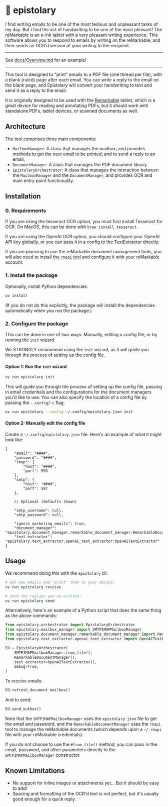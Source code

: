 # 💌 epistolary

I find writing emails to be one of the most tedious and unpleasant tasks of my day. But I find the act of handwriting to be one of the most pleasant! The reMarkable is an e-ink tablet with a very pleasant writing experience. This software allows you to respond to emails by writing on the reMarkable, and then sends an OCR'd version of your writing to the recipient.

---

See [docs/Overview.md](docs/Overview.md) for an example!

---

This tool is designed to "print" emails to a PDF file (one thread per file), with a blank (ruled) page after each email.
You can write a reply to the email on the blank page, and Epistolary will convert your handwriting to text and send it as a reply to the email.

It is originally designed to be used with the [Remarkable](https://remarkable.com/) tablet, which is a great device for reading and annotating PDFs, but it should work with standalone PDFs, tablet devices, or scanned documents as well.

## Architecture

The tool comprises three main components:

-   `MailboxManager`: A class that manages the mailbox, and provides methods to get the next email to be printed, and to send a reply to an email.
-   `DocumentManager`: A class that manages the PDF document library.
-   `EpistolaryOrchestrator`: A class that manages the interaction between the `MailboxManager` and the `DocumentManager`, and provides OCR and main entry point functionality.

## Installation

### 0. Requirements

If you are using the tesseract OCR option, you must first install Tesseract for OCR. On MacOS, this can be done with `brew install tesseract`.

If you are using the OpenAI OCR option, you should configure your OpenAI API key globally, or you can pass it in a config to the TextExtractor directly.

If you are planning to use the reMarkable document management tools, you will also need to install [the `rmapi` tool](https://github.com/juruen/rmapi) and configure it with your reMarkable account.

### 1. Install the package

Optionally, install Python dependencies:

```bash
uv install
```

(If you do not do this explicitly, the package will install the dependencies automatically when you run the package.)

### 2. Configure the package

This can be done in one of two ways: Manually, editing a config file; or by running the `init` wizard.

We STRONGLY recommend using the `init` wizard, as it will guide you through the process of setting up the config file.

#### Option 1: Run the `init` wizard

```bash
uv run epistolary init
```

This will guide you through the process of setting up the config file, passing in email credentials and the configurations for the document managers you'd like to use. You can also specify the location of a config file by passing the `--config`/`-c` flag:

```bash
uv run epistolary --config ~/.config/epistolary.json init
```

#### Option 2: Manually edit the config file

Create a `~/.config/epistolary.json` file. Here's an example of what it might look like:

```jsonc
{
    "email": "####",
    "password": "####",
    "imap": {
        "host": "####",
        "port": 993
    },
    "smtp": {
        "host": "####",
        "port": 587
    },

    // Optional (defaults shown)

    "smtp_username": null,
    "smtp_password": null,

    "ignore_marketing_emails": true,
    "document_manager": "epistolary.document_manager.remarkable_document_manager:RemarkableDocumentManager",
    "text_extractor": "epistolary.text_extractor.openai_text_extractor:OpenAITextExtractor"
}
```

## Usage

We recommend doing this with the `epistolary` cli:

```bash
# Get new emails and "print" them to your device:
uv run epistolary receive
```

```bash
# Send the replies you've written:
uv run epistolary send
```

Alternatively, here's an example of a Python script that does the same thing as the above commands:

```python
from epistolary.orchestrator import EpistolaryOrchestrator
from epistolary.mailbox_manager import SMTPIMAPMailboxManager
from epistolary.document_manager.remarkable_document_manager import RemarkableDocumentManager
from epistolary.text_extractor.openai_text_extractor import OpenAITextExtractor

EO = EpistolaryOrchestrator(
    SMTPIMAPMailboxManager.from_file(),
    RemarkableDocumentManager(),
    text_extractor=OpenAITextExtractor(),
    debug=True,
)

```

To receive emails:

```python
EO.refresh_document_mailbox()
```

And to send:

```python
EO.send_outbox()
```

Note that the `SMTPIMAPMailboxManager` uses the `epistolary.json` file to get the email and password, and the `RemarkableDocumentManager` uses the `rmapi` tool to manage the reMarkable documents (which depends upon a `~/.rmapi` file with your reMarkable credentials).

If you do not choose to use the `#from_file()` method, you can pass in the email, password, and other parameters directly to the `SMTPIMAPMailboxManager` constructor.

## Known Limitations

-   No support for inline images or attachments yet... But it should be easy to add!
-   Spacing and formatting of the OCR'd text is not perfect, but it's usually good enough for a quick reply.
